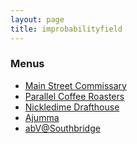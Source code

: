 ```yaml
---
layout: page
title: improbabilityfield
---
```


<!-- Google tag (gtag.js) -->
<script async src="https://www.googletagmanager.com/gtag/js?id=G-VQHNC1T9NE"></script>
<script>
  window.dataLayer = window.dataLayer || [];
  function gtag(){dataLayer.push(arguments);}
  gtag('js', new Date());

  gtag('config', 'G-VQHNC1T9NE');
</script>

### Menus
- [Main Street Commissary](pages/main-street-commissary.html)
- [Parallel Coffee Roasters](pages/parallel-coffee-roasters.html)
- [Nickledime Drafthouse](pages/nickledime-drafthouse.html)
- [Ajumma](https://ajummas.waitrr.com/restaurants/865/menu?table_code=r865t11)
- [abV@Southbridge](pages/abv-at-southbridge.html)

